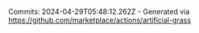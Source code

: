 Commits: 2024-04-29T05:48:12.262Z - Generated via https://github.com/marketplace/actions/artificial-grass
<br>
